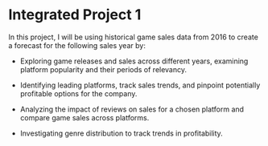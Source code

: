# Integrated Project 1

In this project, I will be using historical game sales data from 2016 to create a forecast for the following sales year by:

- Exploring game releases and sales across different years, examining platform popularity and their periods of relevancy. 

- Identifying leading platforms, track sales trends, and pinpoint potentially profitable options for the company.

- Analyzing the impact of reviews on sales for a chosen platform and compare game sales across platforms. 
- Investigating genre distribution to track trends in profitability.


